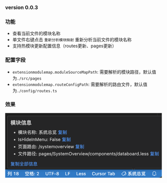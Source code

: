### version 0.0.3

### 功能

- 查看当前文件的模块名称
- 单文件右键点击 `重新分析模块映射` 重新分析当前文件的模块名称
- 支持热模块更新配置信息（routes更新、pages更新）

### 配置字段

- `extensionmodulemap.moduleSourceMapPath`: 需要解析的模块路径，默认值为`./src/pages`
- `extensionmodulemap.routeConfigPath`: 需要解析的路由文件，默认值为`./config/routes.ts`

### 效果

![alt text](images/image.png)
